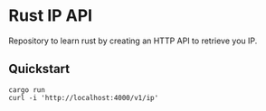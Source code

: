 # Rust IP API

Repository to learn rust by creating an HTTP API to retrieve you IP.

## Quickstart

```shell
cargo run
curl -i 'http://localhost:4000/v1/ip'
```
